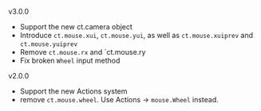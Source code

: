 v3.0.0

* Support the new ct.camera object
* Introduce `ct.mouse.xui`, `ct.mouse.yui`, as well as `ct.mouse.xuiprev` and `ct.mouse.yuiprev`
* Remove `ct.mouse.rx` and `ct.mouse.ry
* Fix broken `Wheel` input method

v2.0.0

* Support the new Actions system
* remove `ct.mouse.wheel`. Use Actions -> `mouse.Wheel` instead.